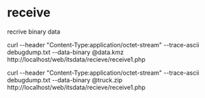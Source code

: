 # receive
recrive  binary data



curl --header "Content-Type:application/octet-stream" --trace-ascii debugdump.txt --data-binary @data.kmz http://localhost/web/itsdata/recieve/receive1.php


curl --header "Content-Type:application/octet-stream" --trace-ascii debugdump.txt --data-binary @truck.zip http://localhost/web/itsdata/recieve/receive1.php
